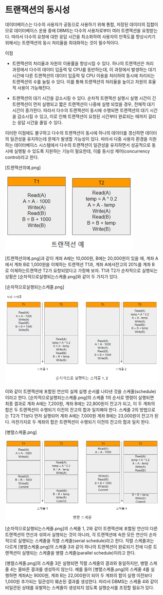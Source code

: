 # 트랜잭션의 동시성

데이터베이스는 다수의 사용자가 공동으로 사용하기 위해 통합, 저장된 데이터의 집합이므로 데이터베이스 운용 중에 DBMS는 다수의 사용자로부터 여러 트랜잭션을 요청받는다. 따라서 다수의 요청에 대한 응답 시간을 최소화하여 사용자의 만족도를 향상시키기 위해서는 트랜잭션의 동시 처리율을 최대화하는 것이 필수적이다.

이점
- 트랜잭션의 처리율과 자원의 이용률을 향상시킬 수 있다. 하나의 트랜잭션은 처리 과정에서 다수의 데이터 입출력 및 CPU를 동반하는데, 이 과정에서 발생하는 대기 시간에 다른 트랜잭션의 데이터 입출력 및 CPU 이용을 처리하여 동시에 처리되는 트랜잭션의 수를 늘릴 수 있다. 이를 통해 트랜잭션의 처리율을 높이고 자원의 효율적 사용이 가능해진다.

- 트랜잭션의 대기 시간을 감소시킬 수 있다. 순차적 트랜잭션 실행시 실행 시간이 긴 트랜잭션이 먼저 실행되고 짧은 트랜잭션이 나중에 실행 되었을 경우, 전채적 대기 시간이 증가한다. 따라서 다수의 트랜잭션이 동시에 수행되면 트랜잭션의 대기 시간을 감소시킬 수 있고, 이로 인해 트랜잭션이 요청된 시간부터 완료되는 때까지 걸리는 응답 시간을 줄일 수 있다.


이러한 이점에도 불구하고 다수의 트랜잭션이 동시에 하나의 데이터를 갱신하면 데이터의 일관성을 유지하는데 문제가 발생할 가능성이 있다. 따라서 다중 사용자 환경을 지원하는 데이터베이스 시스템에서 다수의 트랜잭션이 일관성을 유지하면서 성공적으로 동시에 실행될 수 있도록 지원하는 기능이 필요한데, 이를 동시성 제어(concurrency control)라고 한다.


[트랜잭션의예.png]

![트랜잭션의예](image/트랜잭션의예.png)

[트랜잭션의예.png]과 같이 계좌 A에는 10,000원, B에는 20,000원이 있을 때, 계좌 A에서 계좌 B로 1,000원을 이체하는 트랜잭션 T1과, 계좌 A에서잔고의 20%를 계좌 B로 이체하는트랜잭션 T2가 요청되었다고 가정해 보자. T1과 T2가 순차적으로 실행되는 상황은 [순차적으로실행되는스케줄.png]와 같이 두 가지가 있다.


[순차적으로실행되는스케줄.png]

![순차적으로실행되는스케줄](image/순차적으로실행되는스케줄.png)


이와 같이 트랜잭션에 포함된 연산의 실제 실행 순서를 나타낸 것을 스케줄(schedule)이라고 한다. [순차적으로실행되는스케줄.png]의 스케줄 1의 순서로 명령이 실행되면 최종 결과로 계좌 A에는 7,200원, 계좌 B에는 22,800원이 잔고가 되고, 이 두 계좌의 합은 두 트랜잭션이 수행되기 이전의 잔고의 합과 일치해야 한다. 스케줄 2의 방법으로는 T2가 T1보다 먼저 실행되어 계좌 A에는 7,000원 계좌 B에는 23,000원이 잔고가 된다. 마찬가지로 두 계좌의 합은 트랜잭션이 수행되기 이전의 잔고의 합과 일치 한다.


[병렬스케줄.png]

![병렬스케줄](image/병렬스케줄.png)


[순차적으로실행되는스케줄.png]의 스케줄 1, 2와 같이 트랜잭션에 포함된 연산이 다른 트랜잭션의 연산과 섞여서 실행되는 것이 아니라, 각 트랜잭션에 속한 모든 연산이 순차적으로 실행되는 스케줄을 직렬 스케줄(serial schedule)라고 한다. 직렬 스케줄과는 다르게 [병렬스케줄.png]의 스케줄 3과 같이 하나의 트랜잭션이 완료되기 전에 다른 트랜잭션이 실행되는 스케줄을 병렬 스케줄(parallel schedule)이라고 한다. 

[병렬스케줄.png]의 스케줄 3은 실행되면 직렬 스케줄의 결과와 동일하지만, 병렬 스케줄 4는 올바른 결과를 생성하지 않는다. 예를 들어 [병렬스케줄.png]의 스케줄 4를 실행하면 계좌A는 9000원, 계좌 B는 22,000원이 되어 두 계좌의 합이 실행 이전보다 1,000원 추가되는 일관성이 훼손된 결과를 생성한다. 따라서 DBMS는 스케줄 4와 같이 비일관된 상태를 유발하는 스케줄이 생성되지 않도록 실행순서를 조정할 필요가 있다.